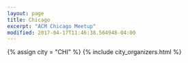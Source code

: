 ```yaml
---
layout: page
title: Chicago
excerpt: "ACM Chicago Meetup"
modified: 2017-04-17T11:46:38.564948-04:00
---
```

{% assign city = "CHI" %}
{% include city_organizers.html %}
